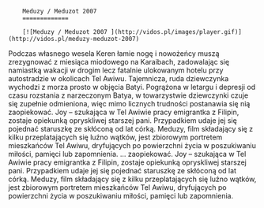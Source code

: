 
        Meduzy / Meduzot 2007 
        =============
        
        [![Meduzy / Meduzot 2007 ](http://vidos.pl/images/player.gif)](http://vidos.pl/meduzy-meduzot-2007)
        
        
 Podczas własnego wesela Keren łamie nogę i nowożeńcy muszą zrezygnować z miesiąca miodowego na Karaibach, zadowalając się namiastką wakacji w drogim lecz fatalnie ulokowanym hotelu przy autostradzie w okolicach Tel Awiwu. Tajemnicza, ruda dziewczynka wychodzi z morza prosto w objęcia Batyi. Pogrążona w letargu i depresji od czasu rozstania z narzeczonym Batya, w towarzystwie dziewczynki czuje się zupełnie odmieniona, więc mimo licznych trudności postanawia się nią zaopiekować. Joy – szukająca w Tel Awiwie pracy emigrantka z Filipin, zostaje opiekunką opryskliwej starszej pani. Przypadkiem udaje jej się pojednać staruszkę ze skłóconą od lat córką. Meduzy, film składający się z kilku przeplatających się luźno wątków, jest zbiorowym portretem mieszkańców Tel Awiwu, dryfujących po powierzchni życia w poszukiwaniu miłości, pamięci lub zapomnienia.  ... zaopiekować. Joy – szukająca w Tel Awiwie pracy emigrantka z Filipin, zostaje opiekunką opryskliwej starszej pani. Przypadkiem udaje jej się pojednać staruszkę ze skłóconą od lat córką. Meduzy, film składający się z kilku przeplatających się luźno wątków, jest zbiorowym portretem mieszkańców Tel Awiwu, dryfujących po powierzchni życia w poszukiwaniu miłości, pamięci lub zapomnienia.
    